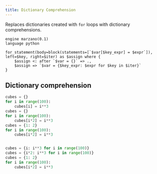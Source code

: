 ```yaml
---
title: Dictionary Comprehension
---
```


Replaces dictionaries created with `for` loops with dictionary comprehensions.

```grit
engine marzano(0.1)
language python

for_statement(body=block(statements=[`$var[$key_expr] = $expr`]), left=$key, right=$iter) as $assign where {
    $assign <: after `$var = {}` => .,
    $assign => `$var = {$key_expr: $expr for $key in $iter}`
}
```

## Dictionary comprehension

```python
cubes = {}
for i in range(100):
    cubes[i] = i**3
cubes = {}
for i in range(100):
    cubes[i*2] = i**3
cubes = {1: 2}
for i in range(100):
    cubes[i*2] = i**3
```

```python

cubes = {i: i**3 for i in range(100)}
cubes = {i*2: i**3 for i in range(100)}
cubes = {1: 2}
for i in range(100):
    cubes[i*2] = i**3
```
